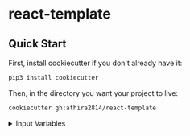 # react-template

## Quick Start

First, install cookiecutter if you don't already have it:

```bash
pip3 install cookiecutter
```

Then, in the directory you want your project to live:

```bash
cookiecutter gh:athira2814/react-template
```

<details><summary>Input Variables</summary>

- project_name [default react-app]

</details>

